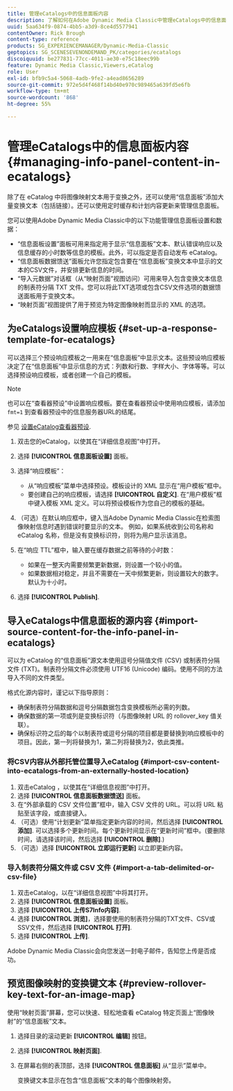 ```yaml
---
title: 管理eCatalogs中的信息面板内容
description: 了解如何在Adobe Dynamic Media Classic中管理eCatalogs中的信息面板内容。
uuid: 5aa634f9-0874-4bb5-a3d9-8ce4d5577941
contentOwner: Rick Brough
content-type: reference
products: SG_EXPERIENCEMANAGER/Dynamic-Media-Classic
geptopics: SG_SCENESEVENONDEMAND_PK/categories/ecatalogs
discoiquuid: be277831-77cc-4011-ae30-e75c18eec99b
feature: Dynamic Media Classic,Viewers,eCatalog
role: User
exl-id: bfb9c5a4-5068-4adb-9fe2-a4ead8656289
source-git-commit: 972e5d4f468f14bd40e970c989465a639fd5e6fb
workflow-type: tm+mt
source-wordcount: '868'
ht-degree: 55%

---
```


# 管理eCatalogs中的信息面板内容{#managing-info-panel-content-in-ecatalogs}

除了在 eCatalog 中将图像映射文本用于变换之外，还可以使用“信息面板”添加大量变换文本（包括链接）。还可以使用定时缓存和计划内容更新来管理信息面板。

您可以使用Adobe Dynamic Media Classic中的以下功能管理信息面板设置和数据：

* “信息面板设置”面板可用来指定用于显示“信息面板”文本、默认错误响应以及信息缓存的小时数等信息的模板。此外，可以指定是否自动发布 eCatalog。
* “信息面板数据馈送”面板允许您指定包含要在“信息面板”变换文本中显示的文本的CSV文件，并安排更新信息的时间。
* “导入元数据”对话框（从“映射页面”视图访问）可用来导入包含变换文本信息的制表符分隔 TXT 文件。您可以将此TXT选项或包含CSV文件选项的数据馈送面板用于变换文本。
* “映射页面”视图提供了用于预览为特定图像映射而显示的 XML 的选项。

## 为eCatalogs设置响应模板 {#set-up-a-response-template-for-ecatalogs}

可以选择三个预设响应模板之一用来在“信息面板”中显示文本。这些预设响应模板决定了在“信息面板”中显示信息的方式：列数和行数、字样大小、字体等等。可以选择预设响应模板，或者创建一个自己的模板。

>[!NOTE]
>
>也可以在“查看器预设”中设置响应模板。要在查看器预设中使用响应模板，请添加 `fmt=1` 到查看器预设中的信息服务器URL的结尾。
>
>参见 [设置eCatalog查看器预设](setting-ecatalog-viewer-presets.md#setting_up_ecatalog_viewer_presets).

1. 双击您的eCatalog，以使其在“详细信息视图”中打开。
1. 选择 **[!UICONTROL 信息面板设置]** 面板。
1. 选择“响应模板”：

   * 从“响应模板”菜单中选择预设。模板设计的 XML 显示在“用户模板”框中。
   * 要创建自己的响应模板，请选择 **[!UICONTROL 自定义]**. 在“用户模板”框中键入模板 XML 定义。可以将预设模板作为您自己的模板的基础。

1. （可选）在默认响应框中，键入当Adobe Dynamic Media Classic在检索图像映射信息时遇到错误时要显示的文本。 例如，如果系统收到公司名称和 eCatalog 名称，但是没有变换标识符，则将为用户显示该消息。
1. 在“响应 TTL”框中，输入要在缓存数据之前等待的小时数：

   * 如果在一整天内需要频繁更新数据，则设置一个较小的值。
   * 如果数据相对稳定，并且不需要在一天中频繁更新，则设置较大的数字。 默认为十小时。

1. 选择 **[!UICONTROL Publish]**.

## 导入eCatalogs中信息面板的源内容 {#import-source-content-for-the-info-panel-in-ecatalogs}

可以为 eCatalog 的“信息面板”源文本使用逗号分隔值文件 (CSV) 或制表符分隔文件 (TXT)。制表符分隔文件必须使用 UTF16 (Unicode) 编码。使用不同的方法导入不同的文件类型。

格式化源内容时，谨记以下指导原则：

* 确保制表符分隔数据和逗号分隔数据包含变换模板所必需的列数。
* 确保数据的第一项或列是变换标识符（与图像映射 URL 的 rollover_key 值关联）。
* 确保标识符之后的每个以制表符或逗号分隔的项目都是要替换到响应模板中的项目。因此，第一列将替换为$1$，第二列将替换为$2$，依此类推。

### 将CSV内容从外部托管位置导入eCatalog {#import-csv-content-into-ecatalogs-from-an-externally-hosted-location}

1. 双击eCatalog ，以使其在“详细信息视图”中打开。
1. 选择 **[!UICONTROL 信息面板数据馈送]** 面板。
1. 在“外部承载的 CSV 文件位置”框中，输入 CSV 文件的 URL。可以将 URL 粘贴至该字段，或直接键入。
1. （可选）使用“计划更新”菜单指定更新内容的时间，然后选择 **[!UICONTROL 添加]**. 可以选择多个更新时间。每个更新时间显示在“更新时间”框中。(要删除时间，请选择该时间，然后选择 **[!UICONTROL 删除]**.)
1. （可选）选择 **[!UICONTROL 立即运行更新]** 以立即更新内容。

### 导入制表符分隔文件或 CSV 文件 {#import-a-tab-delimited-or-csv-file}

<!-- 

Comment Type: remark
Last Modified By: unknown unknown 
Last Modified Date: 

<p>SR changed this section 10/23/2012</p>

 -->

1. 双击eCatalog，以在“详细信息视图”中将其打开。
1. 选择 **[!UICONTROL 信息面板设置]** 面板。
1. 选择 **[!UICONTROL 上传S7Info内容]**.
1. 选择 **[!UICONTROL 浏览]**，选择要使用的制表符分隔的TXT文件、CSV或SSV文件，然后选择 **[!UICONTROL 打开]**.
1. 选择 **[!UICONTROL 上传]**.

Adobe Dynamic Media Classic会向您发送一封电子邮件，告知您上传是否成功。

## 预览图像映射的变换键文本 {#preview-rollover-key-text-for-an-image-map}

使用“映射页面”屏幕，您可以快速、轻松地查看 eCatalog 特定页面上“图像映射”的“信息面板”文本。

1. 选择目录的滚动更新 **[!UICONTROL 编辑]** 按钮。
1. 选择 **[!UICONTROL 映射页面]**.
1. 在屏幕右侧的表顶部，选择 **[!UICONTROL 信息面板]** 从“显示”菜单中。

   变换键文本显示在包含“信息面板”文本的每个图像映射旁。
